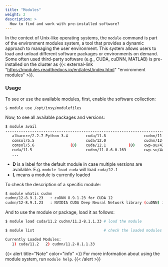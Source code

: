 ```yaml
---
title: "Modules"
weight: 2
description: >
  How to find and work with pre-installed software?
---
```


In the context of Unix-like operating systems, the `module` command is part of the environment modules system, a tool that provides a dynamic approach to managing the user environment. This system allows users to load and unload different software packages or environments on demand. Some often used third-party software (e.g., CUDA, cuDNN, MATLAB) is pre-installed on the cluster as {{< external-link "https://modules.readthedocs.io/en/latest/index.html" "environment modules" >}}. 

### Usage
To see or use the available modules, first, enable the software collection:

```bash
$ module use /opt/insy/modulefiles
```

Now, to see all available packages and versions:

```bash
$ module avail
---------------------------------------------------------------------------------------------- /opt/insy/modulefiles ----------------------------------------------------------------------------------------------
   albacore/2.2.7-Python-3.4        cuda/11.8                 cudnn/11.5-8.3.0.98        devtoolset/6    devtoolset/10        intel/oneapi  (D)    matlab/R2021b (D)    miniconda/3.9             (D)
   comsol/5.5                       cuda/12.0                 cudnn/12-8.9.1.23   (D)    devtoolset/7    devtoolset/11 (D)    intel/2017u4         miniconda/2.7        nccl/11.5-2.11.4
   comsol/5.6                (D)    cuda/12.1          (D)    cwp-su/43R8                devtoolset/8    diplib/3.2           matlab/R2020a        miniconda/3.7        openmpi/4.0.1
   cuda/11.5                        cudnn/11-8.6.0.163        cwp-su/44R1         (D)    devtoolset/9    :
   ...
```

- **D** is a label for the default module in case multiple versions are available. E.g. `module load cuda` will load `cuda/12.1`
- **L** means a module is currently loaded

To check the description of a specific module:

```bash
$ module whatis cudnn
cudnn/12-8.9.1.23   : cuDNN 8.9.1.23 for CUDA 12
cudnn/12-8.9.1.23   : NVIDIA CUDA Deep Neural Network library (cuDNN) is a GPU-accelerated library of primitives for deep neural networks.
```

And to use the module or package, load it as follows:

```bash
$ module load cuda/11.2 cudnn/11.2-8.1.1.33 # load the module

$ module list                               # check the loaded modules

Currently Loaded Modules:
   1) cuda/11.2   2) cudnn/11.2-8.1.1.33

```

{{< alert title="Note" color="info" >}}
For more information about using the module system, run `module help`. 
{{< /alert >}}